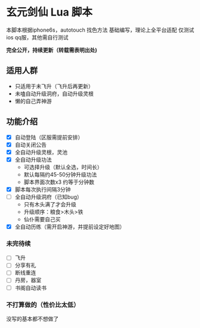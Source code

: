 # 玄元剑仙 Lua 脚本
本脚本根据iphone6s，autotouch 找色方法 基础编写，理论上全平台适配
仅测试ios qq服，其他需自行测试

**完全公开，持续更新（转载需表明出处)**

## 适用人群
* 只适用于未飞升（飞升后再更新）
* 未嗑自动升级洞府，自动升级灵根
* 懒的自己弄神游

## 功能介绍

- [x] 自动登陆（区服需提前安排）
- [x] 自动关闭公告
- [x] 全自动升级灵根，灵池
- [x] 全自动升级功法
  * 可选择升级（默认全选，时间长）
  * 默认每隔约45-50分钟升级功法
  * 脚本界面次数x3 约等于分钟数
- [x] 脚本每次执行间隔3分钟
- [ ] 全自动升级洞府（已知bug）
  * 只有木头满了才会升级
  * 升级顺序：粮食>木头>铁
  * 仙仆需要自己买
- [x] 全自动历练（需开启神游，并提前设定好地图）

### 未完待续
- [ ] 飞升
- [ ] 分享有礼
- [ ] 断线重连
- [ ] 丹房，器室
- [ ] 书阁自动读书

### 不打算做的（性价比太低）
没写的基本都不想做了
